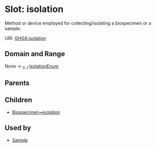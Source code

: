 
# Slot: isolation


Method or device employed for collecting/isolating a biospecimen or a sample.

URI: [GHGA:isolation](https://w3id.org/GHGA/isolation)


## Domain and Range

None &#8594;  <sub>0..1</sub> [IsolationEnum](IsolationEnum.md)

## Parents


## Children

 *  [Biospecimen➞isolation](Biospecimen_isolation.md)

## Used by

 * [Sample](Sample.md)
